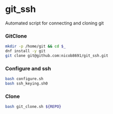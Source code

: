 # git_ssh
Automated script for connecting and cloning git

### GitClone
```bash
mkdir -p /home/git && cd $_
dnf install -y git
git clone git@github.com:nicob8691/git_ssh.git
```

### Configure and ssh
```bash
bash configure.sh
bash ssh_keying.sh0
```

### Clone
```bash
bash git_clone.sh ${REPO}
```
